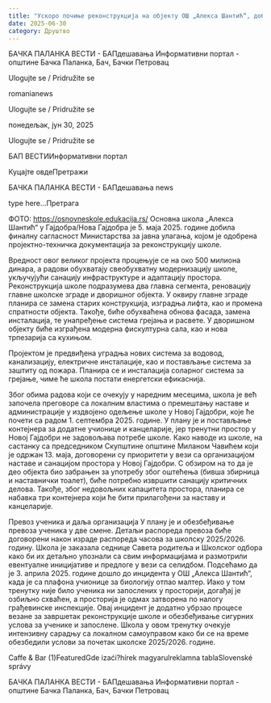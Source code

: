 ```yaml
---
title: "Ускоро почиње реконструкција на објекту ОШ „Алекса Шантић“, добијене потребне сагласности"
date: 2025-06-30
category: Друштво
---
```


БАЧКА ПАЛАНКА ВЕСТИ - БАПдешавања Информативни портал - општине Бачка Паланка, Бач, Бачки Петровац

Ulogujte se / Pridružite se

romanianews

Ulogujte se / Pridružite se

понедељак, јун 30, 2025

Ulogujte se / Pridružite se

БАП ВЕСТИИнформативни портал

Куцајте овдеПретражи

БАЧКА ПАЛАНКА ВЕСТИ - БАПдешавања news

type here...Претрага

ФОТО: https://osnovneskole.edukacija.rs/
            Основна школа „Алексa Шантић“ у Гајдобра/Нова Гајдобра је 5. маја 2025. године добила финалну сагласност Министарства за јавна улагања, којом је одобрена пројектно-техничка документација за реконструкцију школе.

Вредност овог великог пројекта процењује се на око 500 милиона динара, а радови обухватају свеобухватну модернизацију школе, укључујући санацију инфраструктуре и адаптацију простора.
Реконструкција школе подразумева два главна сегмента, реновацију главне школске зграде и дворишног објекта. У оквиру главне зграде планира се замена старих конструкција, изградња лифта, као и промена спратности објекта. Такође, биће обухваћена обнова фасада, замена инсталација, те унапређење система грејања и расвете. У дворишном објекту биће изграђена модерна фискултурна сала, као и нова трпезарија са кухињом.


Пројектом је предвиђена уградња нових система за водовод, канализацију, електричне инсталације, као и постављање система за заштиту од пожара. Планира се и инсталација соларног система за грејање, чиме ће школа постати енергетски ефикаснија.


Због обима радова који се очекују у наредним месецима, школа је већ започела преговоре са локалним властима о премештању наставе и администрације у издвојено одељење школе у Новој Гајдобри, које ће почети са радом 1. септембра 2025. године. У плану је и постављање контејнера за додатне учионице и канцеларије, јер тренутни простор у Новој Гајдобри не задовољава потребе школе.
Како наводе из школе, на састанку са председником Скупштине општине Миланом Чавићем који је одржан 13. маја, договорени су приоритети у вези са организацијом наставе и санацијом простора у Новој Гајдобри. С обзиром на то да је део објекта био забрањен за употребу због оштећења (бивша збирница и наставнички тоалет), биће потребно извршити санацију критичних делова. Такође, због недовољних капацитета простора, планира се набавка три контејнера који ће бити прилагођени за наставу и канцеларије.


Превоз ученика и даља организација
У плану је и обезбеђивање превоза ученика у две смене. Детаљи распореда превоза биће договорени након израде распореда часова за школску 2025/2026. годину. Школа је заказала седнице Савета родитеља и Школског одбора како би их детаљно упознали са свим информацијама и размотрили евентуалне иницијативе и предлоге у вези са селидбом.
Подсећамо да је 3. априла 2025. године дошло до инцидента у ОШ „Алекса Шантић“, када је са плафона учионице за биологију отпао малтер. Иако у том тренутку није било ученика ни запослених у просторији, догађај је озбиљно схваћен, а просторија је одмах затворена по налогу грађевинске инспекције. Овај инцидент је додатно убрзао процесе везане за завршетак реконструкције школе и обезбеђивање сигурних услова за ученике и запослене. Школа у овом тренутку очекује интензивну сарадњу са локалном самоуправом како би се на време обезбедили услови за почетак школске 2025/2026. године.

Caffe & Bar (1)FeaturedGde izaći?hírek magyarulreklamna tablaSlovenské správy

БАЧКА ПАЛАНКА ВЕСТИ - БАПдешавања Информативни портал - општине Бачка Паланка, Бач, Бачки Петровац
